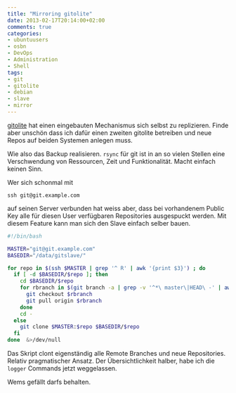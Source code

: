 ```yaml
---
title: "Mirroring gitolite"
date: 2013-02-17T20:14:00+02:00
comments: true
categories:
- ubuntuusers
- osbn
- DevOps
- Administration
- Shell
tags:
- git
- gitolite
- debian
- slave
- mirror
---
```


[gitolite](https://github.com/sitaramc/gitolite) hat einen eingebauten
Mechanismus sich selbst zu replizieren.  Finde aber unschön dass ich dafür
einen zweiten gitolite betreiben und neue Repos auf beiden Systemen anlegen
muss.

Wie also das Backup realisieren. `rsync` für git ist in an so vielen
Stellen eine Verschwendung von Ressourcen, Zeit und Funktionalität. Macht
einfach keinen Sinn.

Wer sich schonmal mit

    ssh git@git.example.com

auf seinen Server verbunden hat weiss aber, dass bei vorhandenem Public Key
alle für diesen User verfügbaren Repositories ausgespuckt werden.
Mit diesem Feature kann man sich den Slave einfach selber bauen.

``` bash
#!/bin/bash

MASTER="git@git.example.com"
BASEDIR="/data/gitslave/"

for repo in $(ssh $MASTER | grep '^ R' | awk '{print $3}') ; do
  if [ -d $BASEDIR/$repo ]; then
    cd $BASEDIR/$repo
    for rbranch in $(git branch -a | grep -v '^*\ master\|HEAD\ -' | awk -F/ '{print $3}'); do
      git checkout $rbranch
      git pull origin $rbranch
    done
    cd -
  else
    git clone $MASTER:$repo $BASEDIR/$repo
  fi
done  &>/dev/null
```

Das Skript clont eigenständig alle Remote Branches und neue Repositories.
Relativ pragmatischer Ansatz.  Der Übersichtlichkeit halber, habe ich die
`logger` Commands jetzt weggelassen.

Wems gefällt darfs behalten.

